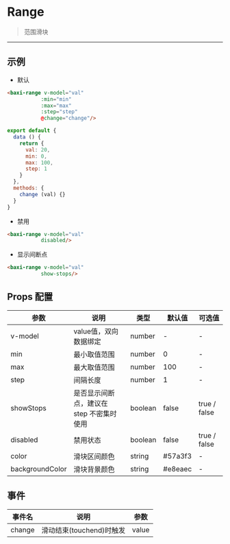 # Range

> 范围滑块

---

## 示例

* 默认

```html
<baxi-range v-model="val"
           :min="min"
           :max="max"
           :step="step"
           @change="change"/>
```

```js
export default {
  data () {
    return {
      val: 20,
      min: 0,
      max: 100,
      step: 1
    }
  },
  methods: {
    change (val) {}
  }
}
```

* 禁用

```html
<baxi-range v-model="val"
           disabled/>
```

* 显示间断点
```html
<baxi-range v-model="val"
           show-stops/>
```

## Props 配置

 参数 | 说明 | 类型 | 默认值 | 可选值
 --- | ---  | --- | --- | ---
 v-model | value值，双向数据绑定 | number | - | -
 min | 最小取值范围 | number | 0 | -
 max | 最大取值范围 | number | 100 | -
 step | 间隔长度 | number | 1 | -
 showStops | 是否显示间断点，建议在 step 不密集时使用 | boolean | false | true / false
 disabled | 禁用状态 | boolean | false | true / false
 color | 滑块区间颜色 | string | #57a3f3 | -
 backgroundColor | 滑块背景颜色 | string | #e8eaec | -
## 事件

事件名 | 说明 | 参数
---- | --- | ---
change | 滑动结束(touchend)时触发 | value
